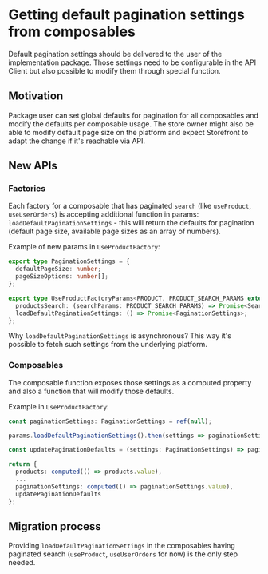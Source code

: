 # Getting default pagination settings from composables

Default pagination settings should be delivered to the user of the implementation package.
Those settings need to be configurable in the API Client but also possible to modify them through special function.

## Motivation

Package user can set global defaults for pagination for all composables and modify the defaults per composable usage.
The store owner might also be able to modify default page size on the platform and expect Storefront to adapt the change if it's reachable via API.

## New APIs

### Factories

Each factory for a composable that has paginated `search` (like `useProduct`, `useUserOrders`) is accepting additional function in params: `loadDefaultPaginationSettings` - this will return the defaults for pagination (default page size, available page sizes as an array of numbers).

Example of new params in `UseProductFactory`:

```typescript
export type PaginationSettings = {
  defaultPageSize: number;
  pageSizeOptions: number[];
};

export type UseProductFactoryParams<PRODUCT, PRODUCT_SEARCH_PARAMS extends SearchParams> = {
  productsSearch: (searchParams: PRODUCT_SEARCH_PARAMS) => Promise<SearchResult<PRODUCT>>;
  loadDefaultPaginationSettings: () => Promise<PaginationSettings>;
};
```

Why `loadDefaultPaginationSettings` is asynchronous?
This way it's possible to fetch such settings from the underlying platform.

### Composables

The composable function exposes those settings as a computed property and also a function that will modify those defaults.

Example in `UseProductFactory`:

```typescript
const paginationSettings: PaginationSettings = ref(null);

params.loadDefaultPaginationSettings().then(settings => paginationSettings.value = settings);

const updatePaginationDefaults = (settings: PaginationSettings) => paginationSettings.value = settings;

return {
  products: computed(() => products.value),
  ...
  paginationSettings: computed(() => paginationSettings.value),
  updatePaginationDefaults
};
```

## Migration process

Providing `loadDefaultPaginationSettings` in the composables having paginated search (`useProduct`, `useUserOrders` for now) is the only step needed.
